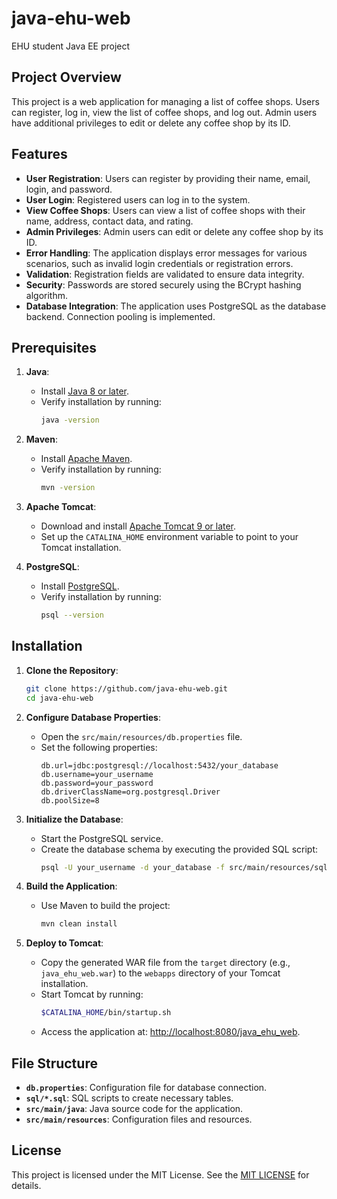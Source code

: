 # java-ehu-web

EHU student Java EE project

## Project Overview

This project is a web application for managing a list of coffee shops. Users can register, log in, view the list of coffee shops, and log out. Admin users have additional privileges to edit or delete any coffee shop by its ID.

## Features

- **User Registration**: Users can register by providing their name, email, login, and password.
- **User Login**: Registered users can log in to the system.
- **View Coffee Shops**: Users can view a list of coffee shops with their name, address, contact data, and rating.
- **Admin Privileges**: Admin users can edit or delete any coffee shop by its ID.
- **Error Handling**: The application displays error messages for various scenarios, such as invalid login credentials or registration errors.
- **Validation**: Registration fields are validated to ensure data integrity.
- **Security**: Passwords are stored securely using the BCrypt hashing algorithm.
- **Database Integration**: The application uses PostgreSQL as the database backend. Connection pooling is implemented.

## Prerequisites

1. **Java**:
    - Install [Java 8 or later](https://www.oracle.com/java/technologies/javase-downloads.html).
    - Verify installation by running:
      ```bash
      java -version
      ```

2. **Maven**:
    - Install [Apache Maven](https://maven.apache.org/install.html).
    - Verify installation by running:
      ```bash
      mvn -version
      ```

3. **Apache Tomcat**:
    - Download and install [Apache Tomcat 9 or later](https://tomcat.apache.org/).
    - Set up the `CATALINA_HOME` environment variable to point to your Tomcat installation.

4. **PostgreSQL**:
    - Install [PostgreSQL](https://www.postgresql.org/download/).
    - Verify installation by running:
      ```bash
      psql --version
      ```

## Installation

1. **Clone the Repository**:
   ```bash
   git clone https://github.com/java-ehu-web.git
   cd java-ehu-web
   ```

2. **Configure Database Properties**:
    - Open the `src/main/resources/db.properties` file.
    - Set the following properties:
      ```properties
      db.url=jdbc:postgresql://localhost:5432/your_database
      db.username=your_username
      db.password=your_password
      db.driverClassName=org.postgresql.Driver
      db.poolSize=8
      ```

3. **Initialize the Database**:
    - Start the PostgreSQL service.
    - Create the database schema by executing the provided SQL script:
      ```bash
      psql -U your_username -d your_database -f src/main/resources/sql/createUsersTable.sql
      ```

4. **Build the Application**:
    - Use Maven to build the project:
      ```bash
      mvn clean install
      ```

5. **Deploy to Tomcat**:
    - Copy the generated WAR file from the `target` directory (e.g., `java_ehu_web.war`) to the `webapps` directory of your Tomcat installation.
    - Start Tomcat by running:
      ```bash
      $CATALINA_HOME/bin/startup.sh
      ```
    - Access the application at: [http://localhost:8080/java_ehu_web](http://localhost:8080/java_ehu_web).

## File Structure

- **`db.properties`**: Configuration file for database connection.
- **`sql/*.sql`**: SQL scripts to create necessary tables.
- **`src/main/java`**: Java source code for the application.
- **`src/main/resources`**: Configuration files and resources.

## License

This project is licensed under the MIT License. See the [MIT LICENSE](https://opensource.org/licenses/MIT) for details.

